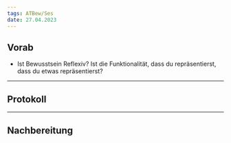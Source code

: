 ```yaml
---
tags: ATBew/Ses
date: 27.04.2023
---
```


## Vorab
- Ist Bewusstsein Reflexiv? Ist die Funktionalität, dass du repräsentierst, dass du etwas repräsentierst?

---
## Protokoll

---
## Nachbereitung
